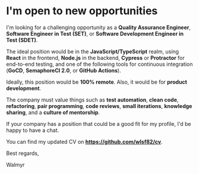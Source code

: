 # I'm open to new opportunities

I'm looking for a challenging opportunity as a **Quality Assurance Engineer**, **Software Engineer in Test (SET)**, or **Software Development Engineer in Test (SDET)**.

The ideal position would be in the **JavaScript/TypeScript** realm, using **React** in the frontend, **Node.js** in the backend, **Cypress** or **Protractor** for end-to-end testing, and one of the following tools for continuous integration (**GoCD**, **SemaphoreCI 2.0**, or **GitHub Actions**).

Ideally, this position would be **100% remote**.
Also, it would be for **product development**.

The company must value things such as **test automation**, **clean code**, **refactoring**, **pair programming**, **code reviews**, **small iterations**, **knowledge sharing**, and a **culture of mentorship**.

If your company has a position that could be a good fit for my profile, I'd be happy to have a chat.

You can find my updated CV on **https://github.com/wlsf82/cv**.

Best regards,

Walmyr
